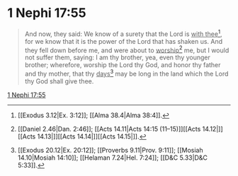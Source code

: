 # 1 Nephi 17:55

> And now, they said: We know of a surety that the Lord is <u>with thee</u>[^a], for we know that it is the power of the Lord that has shaken us. And they fell down before me, and were about to <u>worship</u>[^b] me, but I would not suffer them, saying: I am thy brother, yea, even thy younger brother; wherefore, worship the Lord thy God, and honor thy father and thy mother, that thy <u>days</u>[^c] may be long in the land which the Lord thy God shall give thee.

[1 Nephi 17:55](https://www.churchofjesuschrist.org/study/scriptures/bofm/1-ne/17?lang=eng&id=p55#p55)


[^a]: [[Exodus 3.12|Ex. 3:12]]; [[Alma 38.4|Alma 38:4]].  
[^b]: [[Daniel 2.46|Dan. 2:46]]; [[Acts 14.11|Acts 14:15 (11–15)]][[Acts 14.12|]][[Acts 14.13|]][[Acts 14.14|]][[Acts 14.15|]].  
[^c]: [[Exodus 20.12|Ex. 20:12]]; [[Proverbs 9.11|Prov. 9:11]]; [[Mosiah 14.10|Mosiah 14:10]]; [[Helaman 7.24|Hel. 7:24]]; [[D&C 5.33|D&C 5:33]].  
